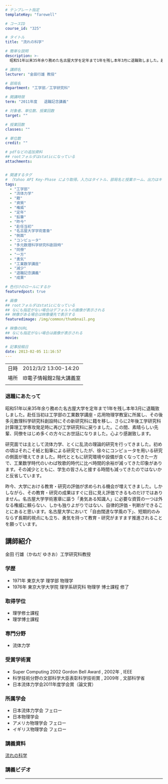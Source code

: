```yaml
---
# テンプレート指定
templateKey: "farewell"

# コースID
course_id: "325"

# タイトル
title: "流れの科学"

# 簡単な説明
description: >-
  昭和51年以来35年余り務めた名古屋大学を定年まで1年を残し本年3月に退職致しました。赴任当初は工学部の工業数学講座・応用物理学教室に所属し、その後多元数理科学研究科創設時にその新研究科に籍を移し、さらに2年後工学研究科計算理工学専攻発足時に再び工学研究科に戻りました。この間、素晴らしい先輩、同僚をはじめ多くの方々にお世話になりました。心より感謝致します。 研究面では主として流体力学、とく ....

# 講師名
lecturer: "金田行雄 教授"

# 部局名
department: "工学部／工学研究科"

# 開講時限
term: "2011年度	退職記念講義"

# 対象者、単位数、授業回数
target: ""

# 授業回数
classes: ""

# 単位数
credit: ""

# pdfなどの追加資料
## rootフォルダはstaticになっている
attachments:


# 関連するタグ
# （Yahoo API Key-Phase により取得。入力はタイトル、部局名と授業ホーム、出力はキーフレーズ（tags））
tags:
  - "工学部"
  - "流体力学"
  - "籍"
  - "資質"
  - "権威"
  - "定年"
  - "鉛筆"
  - "昨今"
  - "赴任当初"
  - "名古屋大学学術憲章"
  - "側面"
  - "コンピュータ"
  - "多元数理科学研究科創設時"
  - "同僚"
  - "一方"
  - "勇気"
  - "工業数学講座"
  - "減少"
  - "退職記念講義"
  - "成果"

# 色付けのロールにするか
featuredpost: true

# 画像
## rootフォルダはstaticになっている
## なにも指定がない場合はデフォルトの画像が表示される
## 映像がある場合は映像優先で表示する
featuredimage: /img/common/thumbnail.png

# 映像のURL
## なにも指定がない場合は画像が表示される
movie: 

# 記事投稿日
date: 2013-02-05 11:16:57
---
```


|   |   |
|---|---|
| 日時 | 2012/3/2  13:00-14:20 |
| 場所 | IB電子情報館2階大講義室 |
|   |   |


### 退職にあたって

昭和51年以来35年余り務めた名古屋大学を定年まで1年を残し本年3月に退職致しました。赴任当初は工学部の工業数学講座・応用物理学教室に所属し、その後多元数理科学研究科創設時にその新研究科に籍を移し、さらに2年後工学研究科計算理工学専攻発足時に再び工学研究科に戻りました。この間、素晴らしい先輩、同僚をはじめ多くの方々にお世話になりました。心より感謝致します。

研究面では主として流体力学、とくに乱流の理論的研究を行ってきました。初めの頃はそれこそ紙と鉛筆による研究でしたが、徐々にコンピュータを用いる研究の側面が増えてきました。時代とともに研究環境や設備が良くなってきた一方で、工業数学時代のいわば牧歌的時代に比べ時間的余裕が減ってきた印象があります。その減少とともに、学生の皆さんと接する時間も減ってきたのではないかと反省しています。

昨今、大学における教育・研究の評価が求められる機会が増えてきました。しかしながら、その教育・研究の成果はすぐに目に見え評価できるものだけではありません。名古屋大学学術憲章に謳う「勇気ある知識人」に必要な資質の一つは外なる権威に頼らない、しかも独りよがりではない、自律的評価・判断ができることにあると思います。名古屋大学において「自由闊達な学風の下」、短期的のみならず長期的視点にも立ち、勇気を持って教育・研究がますます推進されることを願っています。


## 講師紹介

金田 行雄（かねだ ゆきお）工学研究科教授

### 学歴

* 1971年 東京大学 理学部 物理学
* 1976年 東京大学大学院 理学系研究科 物理学 博士課程 修了

### 取得学位

* 理学修士課程
* 理学博士課程

### 専門分野

* 流体力学

### 受賞学術賞

* Super Computing 2002 Gordon Bell Award , 2002年 , IEEE
* 科学技術分野の文部科学大臣表彰科学技術賞 , 2009年 , 文部科学省
* 日本流体力学会2011年度学会賞（論文賞） </ul>
### 所属学会

* 日本流体力学会 フェロー
* 日本物理学会
* アメリカ物理学会 フェロー
* イギリス物理学会 フェロー


### 講義資料

[流れの科学](https://ocw.nagoya-u.jp/files/325/H23kaneda_lastlecture.pdf) 


### 講義ビデオ


-----